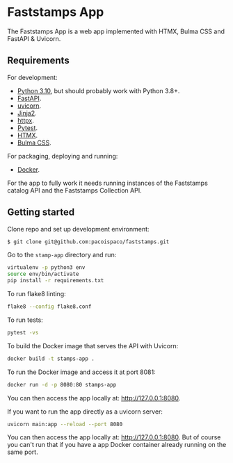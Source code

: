 # Faststamps App

The Faststamps App is a web app implemented with HTMX, Bulma CSS and FastAPI & Uvicorn.

## Requirements

For development:

 * [Python 3.10](https://www.python.org/), but should probably work with Python 3.8+.
 * [FastAPI](https://fastapi.tiangolo.com/).
 * [uvicorn](https://www.uvicorn.org).
 * [Jinja2](https://jinja.palletsprojects.com/en/3.1.x/).
 * [httpx](https://www.python-httpx.org/).
 * [Pytest](https://docs.pytest.org).
 * [HTMX](https://htmx.org/).
 * [Bulma CSS](://bulma.io/).

For packaging, deploying and running:

 * [Docker](https://www.docker.com).

For the app to fully work it needs running instances of the Faststamps catalog API and the Faststamps Collection API.

## Getting started

Clone repo and set up development environment:

```bash
$ git clone git@github.com:pacoispaco/faststamps.git
```

Go to the `stamp-app` directory and run:

```bash
virtualenv -p python3 env
source env/bin/activate
pip install -r requirements.txt
```

To run flake8 linting:

```bash
flake8 --config flake8.conf
```

To run tests:

```bash
pytest -vs
```

To build the Docker image that serves the API with Uvicorn:

```bash
docker build -t stamps-app .
```

To run the Docker image and access it at port 8081:

```bash
docker run -d -p 8080:80 stamps-app
```

You can then access the app locally at: http://127.0.0.1:8080.

If you want to run the app directly as a uvicorn server:

```bash
uvicorn main:app --reload --port 8080
```

You can then access the app locally at: http://127.0.0.1:8080. But of course you can't run that if
you have a app Docker container already running on the same port.
